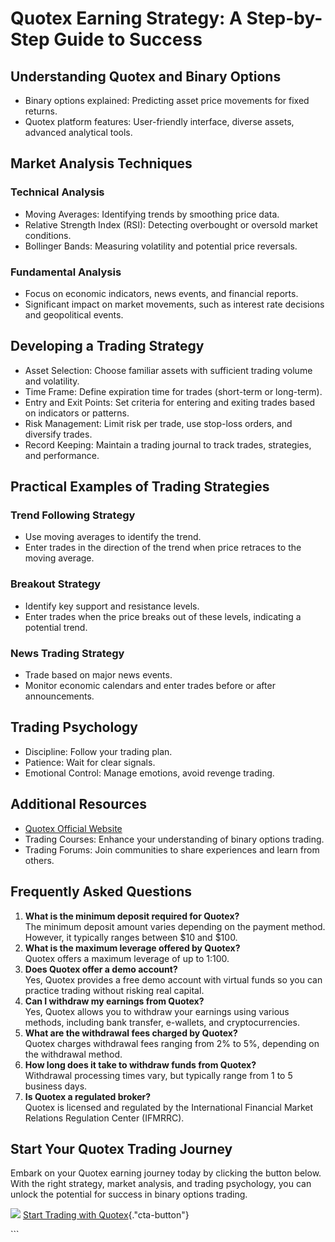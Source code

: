 # Quotex Earning Strategy: A Step-by-Step Guide to Success

## Understanding Quotex and Binary Options

-   Binary options explained: Predicting asset price movements for fixed
    returns.
-   Quotex platform features: User-friendly interface, diverse assets,
    advanced analytical tools.

## Market Analysis Techniques

### Technical Analysis

-   Moving Averages: Identifying trends by smoothing price data.
-   Relative Strength Index (RSI): Detecting overbought or oversold
    market conditions.
-   Bollinger Bands: Measuring volatility and potential price reversals.

### Fundamental Analysis

-   Focus on economic indicators, news events, and financial reports.
-   Significant impact on market movements, such as interest rate
    decisions and geopolitical events.

## Developing a Trading Strategy

-   Asset Selection: Choose familiar assets with sufficient trading
    volume and volatility.
-   Time Frame: Define expiration time for trades (short-term or
    long-term).
-   Entry and Exit Points: Set criteria for entering and exiting trades
    based on indicators or patterns.
-   Risk Management: Limit risk per trade, use stop-loss orders, and
    diversify trades.
-   Record Keeping: Maintain a trading journal to track trades,
    strategies, and performance.

## Practical Examples of Trading Strategies

### Trend Following Strategy

-   Use moving averages to identify the trend.
-   Enter trades in the direction of the trend when price retraces to
    the moving average.

### Breakout Strategy

-   Identify key support and resistance levels.
-   Enter trades when the price breaks out of these levels, indicating a
    potential trend.

### News Trading Strategy

-   Trade based on major news events.
-   Monitor economic calendars and enter trades before or after
    announcements.

## Trading Psychology

-   Discipline: Follow your trading plan.
-   Patience: Wait for clear signals.
-   Emotional Control: Manage emotions, avoid revenge trading.

## Additional Resources

-   [Quotex Official Website](\%22https://www.quotex.com/\%22)
-   Trading Courses: Enhance your understanding of binary options
    trading.
-   Trading Forums: Join communities to share experiences and learn from
    others.

## Frequently Asked Questions

1.  **What is the minimum deposit required for Quotex?**\
    The minimum deposit amount varies depending on the payment method.
    However, it typically ranges between \$10 and \$100.
2.  **What is the maximum leverage offered by Quotex?**\
    Quotex offers a maximum leverage of up to 1:100.
3.  **Does Quotex offer a demo account?**\
    Yes, Quotex provides a free demo account with virtual funds so you
    can practice trading without risking real capital.
4.  **Can I withdraw my earnings from Quotex?**\
    Yes, Quotex allows you to withdraw your earnings using various
    methods, including bank transfer, e-wallets, and cryptocurrencies.
5.  **What are the withdrawal fees charged by Quotex?**\
    Quotex charges withdrawal fees ranging from 2% to 5%, depending on
    the withdrawal method.
6.  **How long does it take to withdraw funds from Quotex?**\
    Withdrawal processing times vary, but typically range from 1 to 5
    business days.
7.  **Is Quotex a regulated broker?**\
    Quotex is licensed and regulated by the International Financial
    Market Relations Regulation Center (IFMRRC).

## Start Your Quotex Trading Journey

Embark on your Quotex earning journey today by clicking the button
below. With the right strategy, market analysis, and trading psychology,
you can unlock the potential for success in binary options trading.

[![](https://static.quotex.io/files/4_en/300_250.jpg)](https://traff.sbs/brokerqxlid)
[Start Trading with
Quotex](\%22https://traff.sbs/brokerqxsignup\%22){."cta-button"}

\`\`\`

